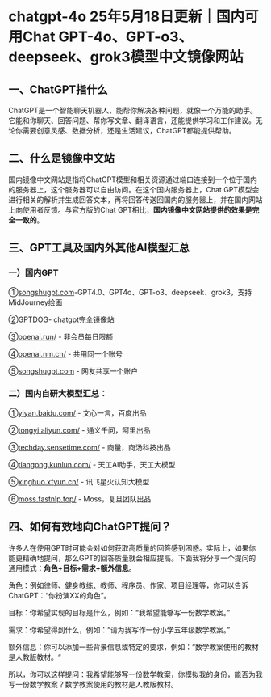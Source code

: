 # chatgpt-4o 25年5月18日更新｜国内可用Chat GPT-4o、GPT-o3、deepseek、grok3模型中文镜像网站

## 一、ChatGPT指什么

ChatGPT是一个智能聊天机器人，能帮你解决各种问题，就像一个万能的助手。它能和你聊天、回答问题、帮你写文章、翻译语言，还能提供学习和工作建议。无论你需要创意灵感、数据分析，还是生活建议，ChatGPT都能提供帮助。

## 二、什么是镜像中文站

国内镜像中文网站是指将ChatGPT模型和相关资源通过端口连接到一个位于国内的服务器上，这个服务器可以自由访问。在这个国内服务器上，Chat GPT模型会进行相关的解析并生成回答文本，再将回答传送回国内的服务器上，并在国内网站上向使用者反馈。与官方版的Chat GPT相比，**国内镜像中文网站提供的效果是完全一致的**。

## 三、GPT工具及国内外其他AI模型汇总

### 一）国内GPT

①[songshugpt.com](http://songshugpt.com)-GPT4.0、GPT4o、GPT-o3、deepseek、grok3，支持MidJourney绘画

②[GPTDOG](http://GPTDOG.online)- chatgpt完全镜像站

③[openai.run/](http://gptcat.top) - 非会员每日限额

④[openai.nm.cn/](http://gptpanda.com) - 共用同一个账号

⑤[songshugpt.com](http://songshugpt.com) - 网友共享一个账户

### 二）国内自研大模型汇总：

①[yiyan.baidu.com/](http://yiyan.baidu.com/) - 文心一言，百度出品

②[tongyi.aliyun.com/](http://tongyi.aliyun.com/) - 通义千问，阿里出品

③[techday.sensetime.com/](http://techday.sensetime.com/) - 商量，商汤科技出品

④[tiangong.kunlun.com/](http://tiangong.kunlun.com/) - 天工AI助手，天工大模型

⑤[xinghuo.xfyun.cn/](http://xinghuo.xfyun.cn/) - 讯飞星火认知大模型

⑥[moss.fastnlp.top/](http://moss.fastnlp.top/) - Moss，复旦团队出品

## 四、如何有效地向ChatGPT提问？

许多人在使用GPT时可能会对如何获取高质量的回答感到困惑。实际上，如果你能更精确地提问，那么GPT的回答质量就会相应提高。下面我将分享一个提问的通用模式：**角色+目标+需求+额外信息**。

角色：例如律师、健身教练、教师、程序员、作家、项目经理等，你可以告诉ChatGPT：“你扮演XX的角色”。

目标：你希望实现的目标是什么，例如：“我希望能够写一份数学教案。”

需求：你希望得到什么，例如：“请为我写作一份小学五年级数学教案。”

额外信息：你可以添加一些背景信息或特定的要求，例如：“数学教案使用的教材是人教版教材。“

所以，你可以这样提问：我希望能够写一份数学教案，你模拟我的身份，能否为我写一份数学教案？数学教案使用的教材是人教版教材。
